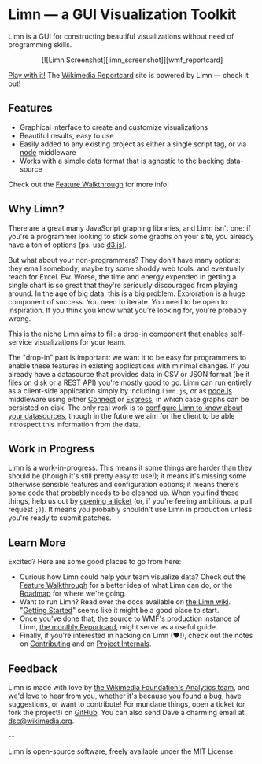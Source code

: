 # Limn &mdash; a GUI Visualization Toolkit

Limn is a GUI for constructing beautiful visualizations without need of programming skills.

<center>[![Limn Screenshot][limn_screenshot]][wmf_reportcard]</center>

[Play with it!][limn_sample_graph] The [Wikimedia Reportcard][wmf_reportcard] site is powered by Limn &mdash; check it out!


## Features

 * Graphical interface to create and customize visualizations
 * Beautiful results, easy to use
 * Easily added to any existing project as either a single script tag, or via [node][nodejs] middleware
 * Works with a simple data format that is agnostic to the backing data-source

Check out the [Feature Walkthrough][limn_features] for more info!


## Why Limn?

There are a great many JavaScript graphing libraries, and Limn isn't one: if you're a programmer looking to stick some graphs on your site, you already have a ton of options (ps. use [d3.js][d3]).

But what about your non-programmers? They don't have many options: they email somebody, maybe try some shoddy web tools, and eventually reach for Excel. Ew. Worse, the time and energy expended in getting a single chart is so great that they're seriously discouraged from playing around. In the age of big data, this is a big problem. Exploration is a huge component of success. You need to iterate. You need to be open to inspiration. If you think you know what you're looking for, you're probably wrong.

This is the niche Limn aims to fill: a drop-in component that enables self-service visualizations for your team.

The "drop-in" part is important: we want it to be easy for programmers to enable these features in existing applications with minimal changes. If you already have a datasource that provides data in CSV or JSON format (be it files on disk or a REST API) you're mostly good to go. Limn can run entirely as a client-side application simply by including `limn.js`, or as [node.js][nodejs] middleware using either [Connect][connect] or [Express][express], in which case graphs can be persisted on disk. The only real work is to [configure Limn to know about your datasources][limn_datasource], though in the future we aim for the client to be able introspect this information from the data.


## Work in Progress

Limn is a work-in-progress. This means it some things are harder than they should be (though it's still pretty easy to use!); it means it's missing some otherwise sensible features and configuration options; it means there's some code that probably needs to be cleaned up. When you find these things, help us out by [opening a ticket][limn_issues] (or, if you're feeling ambitious, a pull request `;)`). It means you probably shouldn't use Limn in production unless you're ready to submit patches.


## Learn More

Excited? Here are some good places to go from here:

 - Curious how Limn could help your team visualize data? Check out the [Feature Walkthrough][limn_features] for a better idea of what Limn can do, or the [Roadmap][limn_roadmap] for where we're going.
 - Want to run Limn? Read over the docs available on [the Limn wiki][limn_wiki]. "[Getting Started][limn_getting_started]" seems like it might be a good place to start.
 - Once you've done that, [the source][wmf_reportcard_github] to WMF's production instance of Limn, [the monthly Reportcard][wmf_reportcard], might serve as a useful guide.
 - Finally, if you're interested in hacking on Limn (&hearts;!), check out the notes on [Contributing][limn_contributing] and on [Project Internals][limn_internals].


## Feedback

Limn is made with love by [the Wikimedia Foundation's Analytics team][wmf_analytics], and [we'd love to hear from you][dsc_email], whether it's because you found a bug, have suggestions, or want to contribute! For mundane things, open a ticket (or fork the project!) on [GitHub][limn]. You can also send Dave a charming email at [dsc@wikimedia.org][dsc_email].


--

Limn is open-source software, freely available under the MIT License.



[limn]: https://github.com/wikimedia/limn "Limn on GitHub"
[limn_sample_graph]: http://reportcard.wmflabs.org/graphs/sample_graph/edit "Limn Sample Graph"
[limn_screenshot]: https://raw.github.com/wikimedia/limn/master/static/img/limn-screenshot.png "Limn Screenshot"
[limn_issues]: https://github.com/wikimedia/limn/issues
[limn_wiki]: https://github.com/wikimedia/limn/wiki "Limn Wiki"
[limn_getting_started]: https://github.com/wikimedia/limn/wiki/Getting-Started "Getting Started with Limn"
[limn_features]: https://github.com/wikimedia/limn/wiki/Feature-Walkthrough "Limn Feature Walkthrough"
[limn_roadmap]: https://github.com/wikimedia/limn/wiki/Roadmap "Limn Development Roadmap"
[limn_contributing]: https://github.com/wikimedia/limn/wiki/Contributing "Contributing to Limn"
[limn_internals]: https://github.com/wikimedia/limn/wiki/Internals "Limn Internals"
[limn_middleware]: https://github.com/wikimedia/limn/wiki/Middleware "Using Limn Middleware"
[limn_datasource]: https://github.com/wikimedia/limn/wiki/Datasource-Metadata "Describing DataSources"
[dsc_email]: mailto:dsc@wikimedia.org "dsc@wikimedia.org"

[wmf_analytics]: https://www.mediawiki.org/wiki/Analytics "Wikimedia Analytics team"
[wmf_reportcard]: http://reportcard.wmflabs.org "The Wikimedia Foundation Monthly Reportcard"
[wmf_reportcard_github]: https://github.com/wikimedia/reportcard "WMF Reportcard on GitHub"


[nodejs]: http://nodejs.org/ "node.js"
[npm]: http://npmjs.org/ "npm"
[d3]: http://d3js.org "d3.js"
[express]: http://expressjs.com "Express"
[connect]: http://senchalabs.org/connect "Connect"
